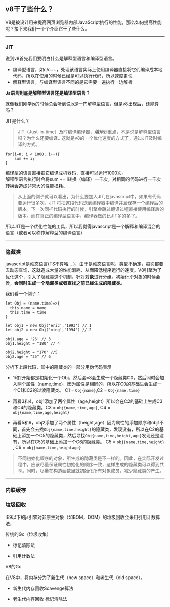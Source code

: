 
## v8干了些什么？

V8是被设计用来提高网页浏览器内部JavaScript执行的性能，那么如何提高性能呢？接下来我们一个个介绍它干了些什么。

--- 
### JIT

说到v8首先我们要明白什么是解释型语言和编译型语言。

- 编译型语言，如c/c++，处理该语言实际上使用编译器直接将它们编译成本地代码，所以在使用的时候已经是可以执行代码，所以速度更快
- 解释型语言，与编译型语言不同的是它需要一遍执行一边解析

**Js语言到底是解释型语言还是编译型语言？**

就像我们刚学js的时候总会听到说js是一门解释型语言，但是v8出现后，还能算吗？

JIT是什么？ 
> JIT（Just-in-time）及时编译编译器，***编译***划重点，不是说是解释型语言吗？为什么还要编译..  这就是v8的一个优化速度的方式了，通过JIT及时编译的方式。

```
for(i=0; i < 1000; i++){
    sum += i;
}
```
编译型的语言直接把它编译成机器码，直接可以运行1000次。  
解释型语言执行时会将sum += i转换（编译）一千次。对相同的代码进行一千次转换会造成非常大的性能损耗。  
> 从上面的例子就可以看出，为什么要加入JIT,在javascript中，如果有代码要运行很多次，JIT 将把这段代码送到编译器中编译并且保存一个编译后的版本。下一次同样代码执行的时候，引擎会跳过翻译过程直接使用编译后的版本。而在真正的编译型语言中，编译器做的比JIT多的多了。

所以JIT是一个优化性能的工具，所以我觉得javascript是一个解释和编译混合的语言（或者可以称作解释型的编译语言）

---
### 隐藏类

javascript是动态语言(TS不算哈... )，由于是动态语言呢，类型不确定，每次都要去动态查询，这就造成大量的性能消耗，从而降低程序运行的速度。V8引擎为了优化这个，引入了隐藏类这个机制，针对**对象**进行分组。初始化个对象的时候会侯，**会同时生成一个隐藏类或者查找之前已经生成的隐藏类。**  

我们看一个例子：
```
let Obj = (name,time)=>{
  this.name = name
  this.time = time
}

let obj1 = new Obj('eric','1993') // 1
let obj2 = new Obj('ming','1994') // 2

obj1.age = '26' // 3
obj1.height = "180" // 4

obj2.height = "170" //5
obj2.age = "25" // 6
```
分析下上段代码，其中的隐藏类的一部分用伪代码表示

- 1和2开始都是初始化一个Obj，然后会v8会生成一个隐藏类C0，然后同时会加入两个属性（name,time)，因为属性是相同的，所以在C0的基础生会生成一个C1和C2的过渡隐藏类。
C1 = `Obj{name}`,C2 = `Obj{name,time}`

- 再看3和4，obj1添加了两个属性（age,height）所以会在C2的基础上生成C3和C4的隐藏类。C3 = `obj{name,time,age}`, C4 = `obj{name,time,age,height}`

- 再看5和6，obj2添加了两个属性（height,age）因为属性的添加顺序和obj1不同，首先会去找`Obj{name,time,height}`的隐藏类，发现没有，所以在C2的基础上添加一个C5的隐藏类，然后寻找`Obj{name,time,height,age}`发现还是没有，所以在C5的基础上添加一个C6的隐藏类。
C5 = `obj{name,time,height}` , C6 = `obj{name,time,heightage}`

>不同初始化顺序的对象，所生成的隐藏类是不一样的。因此，在实际开发过程中，应该尽量保证属性初始化的顺序一致，这样生成的隐藏类可以得到共享。同时，尽量在构造函数里就初始化所有对象成员，减少隐藏类的产生。

---

### 内联缓存


### 垃圾回收
IE9以下的js引擎对非原生对象（如BOM，DOM）的垃圾回收会采用引用计数算法，

传统的Gc（垃圾收集）

- 标记清除法

- 引用计数法


V8的Gc

在V8中，将内存分为了新生代（new space）和老生代（old space）。

- 新生代内存回收Scavenge算法

- 老生代内存回收 标记清除法